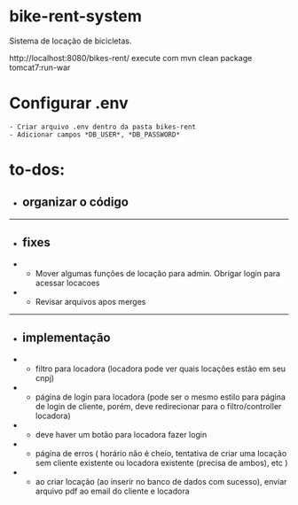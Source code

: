 # bike-rent-system

Sistema de locação de bicicletas.

http://localhost:8080/bikes-rent/
execute com mvn clean package tomcat7:run-war

# Configurar .env
    - Criar arquivo .env dentro da pasta bikes-rent
    - Adicionar campos *DB_USER*, *DB_PASSWORD*

# to-dos:

- ## organizar o código

<hr>

- ## fixes
- - Mover algumas funções de locação para admin. Obrigar login para acessar locacoes
- - Revisar arquivos apos merges
<hr>

- ## implementação
- - filtro para locadora (locadora pode ver quais locações estão em seu cnpj)
- - página de login para locadora (pode ser o mesmo estilo para página de login de cliente, porém, deve redirecionar para o filtro/controller locadora)
- - deve haver um botão para locadora fazer login
- - página de erros ( horário não é cheio, tentativa de criar uma locação sem cliente existente ou locadora existente (precisa de ambos), etc )
- - ao criar locação (ao inserir no banco de dados com sucesso), enviar arquivo pdf ao email do cliente e locadora

